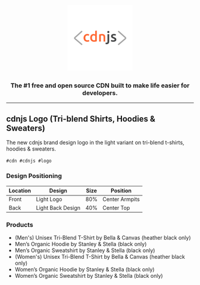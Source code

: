 <h1 align="center">
    <a href="https://cdnjs.com"><img src="https://raw.githubusercontent.com/cdnjs/brand/master/logo/standard/dark-512.png" width="175px" alt="< cdnjs >"></a>
</h1>
 
<h3 align="center">The #1 free and open source CDN built to make life easier for developers.</h3>

---

## cdnjs Logo (Tri-blend Shirts, Hoodies & Sweaters)

The new cdnjs brand design logo in the light variant on tri-blend t-shirts, hoodies & sweaters.

`#cdn #cdnjs #logo`

### Design Positioning

| Location | Design | Size | Position |
|----------|--------|------|----------|
| Front | Light Logo | 80% | Center Armpits |
| Back | Light Back Design | 40% | Center Top |

### Products

 - (Men's) Unisex Tri-Blend T-Shirt by Bella & Canvas (heather black only)
 - Men’s Organic Hoodie by Stanley & Stella (black only)
 - Men’s Organic Sweatshirt by Stanley & Stella (black only)
 - (Women's) Unisex Tri-Blend T-Shirt by Bella & Canvas (heather black only)
 - Women’s Organic Hoodie by Stanley & Stella (black only)
 - Women’s Organic Sweatshirt by Stanley & Stella (black only)
